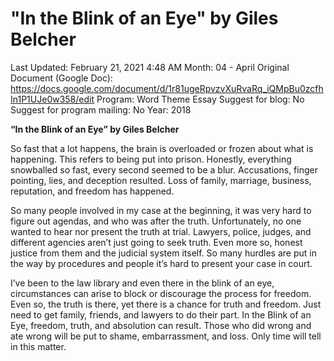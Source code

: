 # "In the Blink of an Eye" by Giles Belcher

Last Updated: February 21, 2021 4:48 AM
Month: 04 - April
Original Document (Google Doc): https://docs.google.com/document/d/1r81ugeRpvzvXuRvaRq_iQMpBu0zcfhIn1P1UJe0w358/edit
Program: Word Theme Essay
Suggest for blog: No
Suggest for program mailing: No
Year: 2018

**“In the Blink of an Eye” by Giles Belcher**

So fast that a lot happens, the brain is overloaded or frozen about what is happening. This refers to being put into prison. Honestly, everything snowballed so fast, every second seemed to be a blur. Accusations, finger pointing, lies, and deception resulted. Loss of family, marriage, business, reputation, and freedom has happened.

So many people involved in my case at the beginning, it was very hard to figure out agendas, and who was after the truth. Unfortunately, no one wanted to hear nor present the truth at trial. Lawyers, police, judges, and different agencies aren’t just going to seek truth. Even more so, honest justice from them and the judicial system itself. So many hurdles are put in the way by procedures and people it’s hard to present your case in court.

I’ve been to the law library and even there in the blink of an eye, circumstances can arise to block or discourage the process for freedom. Even so, the truth is there, yet there is a chance for truth and freedom. Just need to get family, friends, and lawyers to do their part. In the Blink of an Eye, freedom, truth, and absolution can result. Those who did wrong and ate wrong will be put to shame, embarrassment, and loss. Only time will tell in this matter.